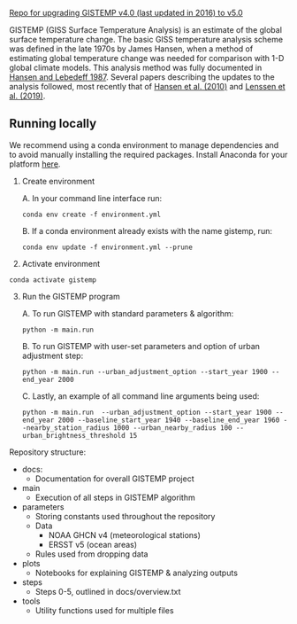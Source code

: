<u>Repo for upgrading GISTEMP v4.0 (last updated in 2016) to v5.0</u>

GISTEMP (GISS Surface Temperature Analysis) is an estimate of the global surface temperature change. The basic GISS temperature analysis scheme was defined in the late 1970s by James Hansen, when a method of estimating global temperature change was needed for comparison with 1-D global climate models. This analysis method was fully documented in [Hansen and Lebedeff 1987](https://pubs.giss.nasa.gov/abs/ha00700d.html). Several papers describing the updates to the analysis followed, most recently that of [Hansen et al. (2010)](https://pubs.giss.nasa.gov/abs/ha00510u.html) and [Lenssen et al. (2019)](https://pubs.giss.nasa.gov/abs/le05800h.html).

## Running locally
We recommend using a conda environment to manage dependencies and to avoid manually installing the required packages. Install Anaconda for your platform [here](https://docs.anaconda.com/anaconda/install/).

1. Create environment

    A. In your command line interface run: 

    ```conda env create -f environment.yml```

    B. If a conda environment already exists with the name gistemp, run:

    ```conda env update -f environment.yml --prune```

2. Activate environment

```conda activate gistemp```

3. Run the GISTEMP program

    A. To run GISTEMP with standard parameters & algorithm:
    
    ```python -m main.run```

    B. To run GISTEMP with user-set parameters and option of urban adjustment step:

    ```python -m main.run --urban_adjustment_option --start_year 1900 --end_year 2000```
    
    C. Lastly, an example of all command line arguments being used:

    ```python -m main.run  --urban_adjustment_option --start_year 1900 --end_year 2000 --baseline_start_year 1940 --baseline_end_year 1960 --nearby_station_radius 1000 --urban_nearby_radius 100 --urban_brightness_threshold 15```

Repository structure:
* docs:
    * Documentation for overall GISTEMP project
* main
    * Execution of all steps in GISTEMP algorithm
* parameters
    * Storing constants used throughout the repository
    * Data
        * NOAA GHCN v4 (meteorological stations)
        * ERSST v5 (ocean areas)
    * Rules used from dropping data
* plots
    * Notebooks for explaining GISTEMP & analyzing outputs
* steps
    * Steps 0-5, outlined in docs/overview.txt
* tools
    * Utility functions used for multiple files